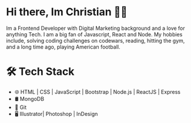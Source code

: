 # Hi there, Im Christian 👋🏾

Im a Frontend Developer with Digital Marketing background and a love for anything Tech. I am a big fan of Javascript, React and Node.
My hobbies include, solving coding challenges on codewars, reading, hitting the gym, and a long time ago, playing American football.

# 🛠 Tech Stack
- 🌐  HTML | CSS | JavaScript | Bootstrap | Node.js | ReactJS | Express
- 🛢  MongoDB
- 🔧  Git
- 🖥  Illustrator| Photoshop | InDesign




<!--
**ChrisBaidoo/ChrisBaidoo** is a ✨ _special_ ✨ repository because its `README.md` (this file) appears on your GitHub profile.

#### Im a Frontend Developer with Digital Marketing background and love for everything Tech. I am a big fan of Javascript, React and Node.




More about me at iamdeveloper.com.

Here are some ideas to get you started:

- 🔭 I’m currently working on ...
- 🌱 I’m currently learning Typescript, Angular
- 👯 I’m looking to collaborate on ...
- 🤔 I’m looking for help with ...
- 💬 Ask me about ...
- 📫 How to reach me: ...
- 😄 Pronouns: he/him/his/
- ⚡ Fun fact: I speak spanish. 
-->
